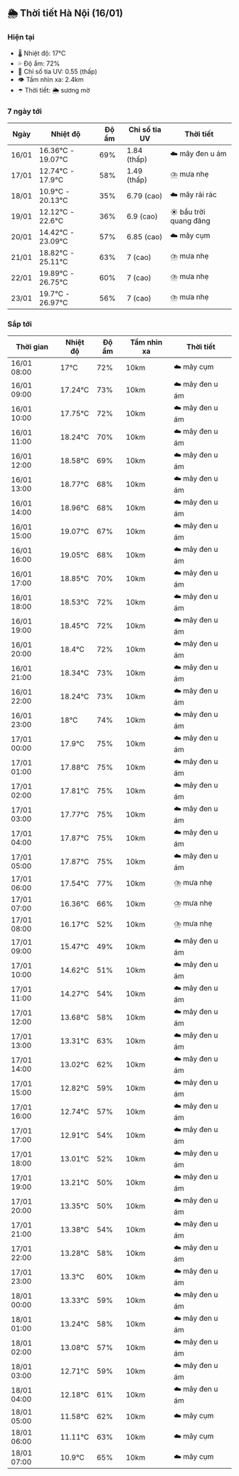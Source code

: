 ## 🌦️ Thời tiết Hà Nội (16/01)

### Hiện tại

- 🌡️ Nhiệt độ: 17℃
- 💦 Độ ẩm: 72%
- 🌟 Chỉ số tia UV: 0.55 (thấp)
- 👁️ Tầm nhìn xa: 2.4km
- ☂️ Thời tiết: 🌦️ sương mờ

### 7 ngày tới

| Ngày | Nhiệt độ | Độ ẩm | Chỉ số tia UV | Thời tiết |
| --- | --- | --- | --- | --- |
| 16/01 | 16.36℃ - 19.07℃ | 69% | 1.84 (thấp) | ☁️ mây đen u ám |
| 17/01 | 12.74℃ - 17.9℃ | 58% | 1.49 (thấp) | ⛈️ mưa nhẹ |
| 18/01 | 10.9℃ - 20.13℃ | 35% | 6.79 (cao) | ☁️ mây rải rác |
| 19/01 | 12.12℃ - 22.6℃ | 36% | 6.9 (cao) | ☀️ bầu trời quang đãng |
| 20/01 | 14.42℃ - 23.09℃ | 57% | 6.85 (cao) | ☁️ mây cụm |
| 21/01 | 18.82℃ - 25.11℃ | 63% | 7 (cao) | ⛈️ mưa nhẹ |
| 22/01 | 19.89℃ - 26.75℃ | 60% | 7 (cao) | ⛈️ mưa nhẹ |
| 23/01 | 19.7℃ - 26.97℃ | 56% | 7 (cao) | ⛈️ mưa nhẹ |

### Sắp tới

| Thời gian | Nhiệt độ | Độ ẩm | Tầm nhìn xa | Thời tiết |
| --- | --- | --- | --- | --- |
| 16/01 08:00 | 17℃ | 72% | 10km | ☁️ mây cụm |
| 16/01 09:00 | 17.24℃ | 73% | 10km | ☁️ mây đen u ám |
| 16/01 10:00 | 17.75℃ | 72% | 10km | ☁️ mây đen u ám |
| 16/01 11:00 | 18.24℃ | 70% | 10km | ☁️ mây đen u ám |
| 16/01 12:00 | 18.58℃ | 69% | 10km | ☁️ mây đen u ám |
| 16/01 13:00 | 18.77℃ | 68% | 10km | ☁️ mây đen u ám |
| 16/01 14:00 | 18.96℃ | 68% | 10km | ☁️ mây đen u ám |
| 16/01 15:00 | 19.07℃ | 67% | 10km | ☁️ mây đen u ám |
| 16/01 16:00 | 19.05℃ | 68% | 10km | ☁️ mây đen u ám |
| 16/01 17:00 | 18.85℃ | 70% | 10km | ☁️ mây đen u ám |
| 16/01 18:00 | 18.53℃ | 72% | 10km | ☁️ mây đen u ám |
| 16/01 19:00 | 18.45℃ | 72% | 10km | ☁️ mây đen u ám |
| 16/01 20:00 | 18.4℃ | 72% | 10km | ☁️ mây đen u ám |
| 16/01 21:00 | 18.34℃ | 73% | 10km | ☁️ mây đen u ám |
| 16/01 22:00 | 18.24℃ | 73% | 10km | ☁️ mây đen u ám |
| 16/01 23:00 | 18℃ | 74% | 10km | ☁️ mây đen u ám |
| 17/01 00:00 | 17.9℃ | 75% | 10km | ☁️ mây đen u ám |
| 17/01 01:00 | 17.88℃ | 75% | 10km | ☁️ mây đen u ám |
| 17/01 02:00 | 17.81℃ | 75% | 10km | ☁️ mây đen u ám |
| 17/01 03:00 | 17.77℃ | 75% | 10km | ☁️ mây đen u ám |
| 17/01 04:00 | 17.87℃ | 75% | 10km | ☁️ mây đen u ám |
| 17/01 05:00 | 17.87℃ | 75% | 10km | ☁️ mây đen u ám |
| 17/01 06:00 | 17.54℃ | 77% | 10km | ⛈️ mưa nhẹ |
| 17/01 07:00 | 16.36℃ | 66% | 10km | ⛈️ mưa nhẹ |
| 17/01 08:00 | 16.17℃ | 52% | 10km | ⛈️ mưa nhẹ |
| 17/01 09:00 | 15.47℃ | 49% | 10km | ☁️ mây đen u ám |
| 17/01 10:00 | 14.62℃ | 51% | 10km | ☁️ mây đen u ám |
| 17/01 11:00 | 14.27℃ | 54% | 10km | ☁️ mây đen u ám |
| 17/01 12:00 | 13.68℃ | 58% | 10km | ☁️ mây đen u ám |
| 17/01 13:00 | 13.31℃ | 63% | 10km | ☁️ mây đen u ám |
| 17/01 14:00 | 13.02℃ | 62% | 10km | ☁️ mây đen u ám |
| 17/01 15:00 | 12.82℃ | 59% | 10km | ☁️ mây đen u ám |
| 17/01 16:00 | 12.74℃ | 57% | 10km | ☁️ mây đen u ám |
| 17/01 17:00 | 12.91℃ | 54% | 10km | ☁️ mây đen u ám |
| 17/01 18:00 | 13.01℃ | 52% | 10km | ☁️ mây đen u ám |
| 17/01 19:00 | 13.21℃ | 50% | 10km | ☁️ mây đen u ám |
| 17/01 20:00 | 13.35℃ | 50% | 10km | ☁️ mây đen u ám |
| 17/01 21:00 | 13.38℃ | 54% | 10km | ☁️ mây đen u ám |
| 17/01 22:00 | 13.28℃ | 58% | 10km | ☁️ mây đen u ám |
| 17/01 23:00 | 13.3℃ | 60% | 10km | ☁️ mây đen u ám |
| 18/01 00:00 | 13.33℃ | 59% | 10km | ☁️ mây đen u ám |
| 18/01 01:00 | 13.24℃ | 58% | 10km | ☁️ mây đen u ám |
| 18/01 02:00 | 13.08℃ | 57% | 10km | ☁️ mây đen u ám |
| 18/01 03:00 | 12.71℃ | 59% | 10km | ☁️ mây đen u ám |
| 18/01 04:00 | 12.18℃ | 61% | 10km | ☁️ mây đen u ám |
| 18/01 05:00 | 11.58℃ | 62% | 10km | ☁️ mây cụm |
| 18/01 06:00 | 11.11℃ | 63% | 10km | ☁️ mây cụm |
| 18/01 07:00 | 10.9℃ | 65% | 10km | ☁️ mây cụm |
